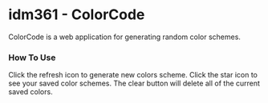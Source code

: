 # idm361 - ColorCode

ColorCode is a web application for generating random color schemes.

### How To Use
Click the refresh icon to generate new colors scheme. Click the star icon to see your saved color schemes. The clear button will delete all of the current saved colors.
